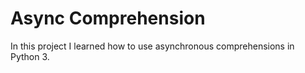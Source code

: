# Async Comprehension

In this project I learned how to use asynchronous comprehensions in Python 3.
